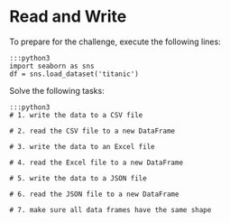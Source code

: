 
# Read and Write

To prepare for the challenge, execute the following lines:

    :::python3
    import seaborn as sns
    df = sns.load_dataset('titanic')

Solve the following tasks:

    :::python3
    # 1. write the data to a CSV file

    # 2. read the CSV file to a new DataFrame

    # 3. write the data to an Excel file

    # 4. read the Excel file to a new DataFrame

    # 5. write the data to a JSON file

    # 6. read the JSON file to a new DataFrame

    # 7. make sure all data frames have the same shape

